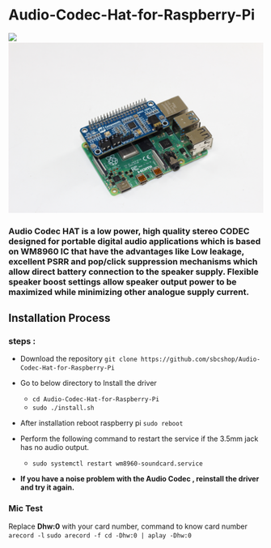 # Audio-Codec-Hat-for-Raspberry-Pi
<img src= "https://github.com/sbcshop/Audio-Codec-Hat-for-Raspberry-Pi/blob/main/images/img.JPG" />

<img src= "https://github.com/sbcshop/Audio-Codec-Hat-for-Raspberry-Pi/blob/main/images/img1.JPG" />

### Audio Codec HAT is a low power, high quality stereo CODEC designed for portable digital audio applications which is based on WM8960 IC that have the advantages like Low leakage, excellent PSRR and pop/click suppression mechanisms which allow direct battery connection to the speaker supply. Flexible speaker boost settings allow speaker output power to be maximized while minimizing other analogue supply current.

## Installation Process
### steps :
   * Download the repository  ``` git clone https://github.com/sbcshop/Audio-Codec-Hat-for-Raspberry-Pi ```
   * Go to below directory to Install the driver 
       * ``` cd Audio-Codec-Hat-for-Raspberry-Pi ```
       * ``` sudo ./install.sh ```
   * After installation reboot raspberry pi  ``` sudo reboot ```
   * Perform the following command to restart the service if the 3.5mm jack has no audio output.  
       * ``` sudo systemctl restart wm8960-soundcard.service ```
       
   * **If you have a noise problem with the  Audio Codec , reinstall the driver and try it again.**
   
###  Mic Test
Replace **Dhw:0** with your card number, command to know card number ``` arecord -l ```
```sudo arecord -f cd -Dhw:0 | aplay -Dhw:0``` 




         
